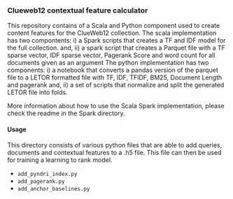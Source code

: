 ### Clueweb12 contextual feature calculator
This repository contains of a Scala and Python component used to create content features for the ClueWeb12 collection. 
The scala implementation has two compontents: i) a Spark scripts that creates a TF and IDF model for the full collection. and, ii) a spark script that creates a Parquet file with a TF sparse vector, IDF sparse vector, Pagerank Score and word count for all documents given as an argument 
The python implementation has two components: i) a notebook that converts a pandas version of the parquet file to a LETOR formatted file with TF, IDF, TFIDF, BM25, Document Length and pagerank and, ii) a set of scripts that normalize and split the generated LETOR file into folds. 

More information about how to use the Scala Spark implementation, please check the readme in the Spark directory.

#### Usage
This directory consists of various python files that are able to add queries, documents and contextual features to a .h5 file. This file can then be used for training a learning to rank model. 

- `add_pyndri_index.py`
- `add_pagerank.py`
- `add_anchor_baselines.py`
